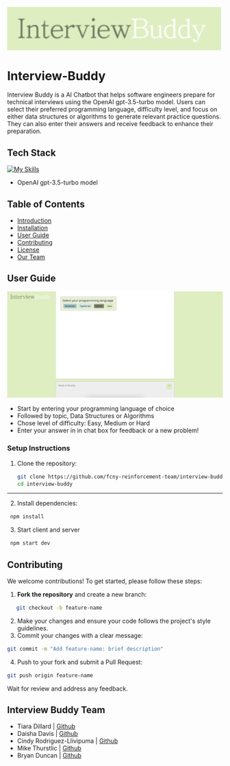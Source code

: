 <img src="client/assets/Logo.png" alt="logo" width="500">

# Interview-Buddy

Interview Buddy is a AI Chatbot that helps software engineers prepare for technical interviews using the OpenAI gpt-3.5-turbo model. Users can select their preferred programming language, difficulty level, and focus on either data structures or algorithms to generate relevant practice questions. They can also enter their answers and receive feedback to enhance their preparation.

## Tech Stack

[![My Skills](https://skillicons.dev/icons?i=react,express,nodejs,webpack,typescript,html,css,figma&theme=light)](https://skillicons.dev)

- OpenAI gpt-3.5-turbo model

## Table of Contents

- [Introduction](#Interview-Buddy)
- [Installation](#Setup-Instructions)
- [User Guide](#User-Guide)
- [Contributing](#Contributing)
- [License](#license)
- [Our Team](#Interview-Buddy-Team)

## User Guide

<img src="client/assets/homepage.png" alt="Homepage" width="600">

- Start by entering your programming language of choice
- Followed by topic, Data Structures or Algorithms 
- Chose level of difficulty: Easy, Medium or Hard
- Enter your answer in in chat box for feedback or a new problem!

### Setup Instructions

1. Clone the repository:
   ```bash
   git clone https://github.com/fcny-reinforcement-team/interview-buddy.git
   cd interview-buddy
   ```

---

2. Install dependencies:

```bash
 npm install
```

3. Start client and server

```bash
 npm start dev
```

## Contributing

We welcome contributions! To get started, please follow these steps:

1. **Fork the repository** and create a new branch:

```bash
   git checkout -b feature-name
```

2. Make your changes and ensure your code follows the project's style guidelines.
3. Commit your changes with a clear message:

```bash
git commit -m "Add feature-name: brief description"
```

4. Push to your fork and submit a Pull Request:

```bash
git push origin feature-name
```

Wait for review and address any feedback.

## Interview Buddy Team

- Tiara Dillard | [Github](http://github.com/yosoytiara/)
- Daisha Davis | [Github](https://github.com/daishadavis)
- Cindy Rodriguez-Llivipuma | [Github](https://github.com/csrl23)
- Mike Thurstlic | [Github](https://github.com/thurstlic7)
- Bryan Duncan | [Github](https://github.com/Bduncan87)
